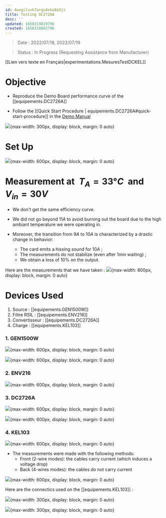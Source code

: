 ```yaml
---
id: 4wugiluvk7argu4xko8a3js
title: Testing DC2726A
desc: ''
updated: 1658319829796
created: 1658318862796
---
```


> Date : 2022/07/18, 2022/07/19

> Status : In Progress (Requesting Assistance from Manufacturer)

[[Lien vers texte en Français|experimentations.MesuresTestDCKEL]]

# Objective

- Reproduce the Demo Board performance curve of the [[equipements.DC2726A]]

- Follow the [[Quick Start Procedure | equipements.DC2726A#quick-start-procedure]] in the [Demo Manual](https://www.analog.com/media/en/technical-documentation/user-guides/dc2736af.pdf) 

![](/assets/images/dc2736a.measure.EfficiencyVsLoad.Vout12vFsw500hz.png){max-width: 300px, display: block, margin: 0 auto}

# Set Up

![](/assets/images/exp.MesuresTestDCKEL.SetUpPicAll.png){max-width: 600px, display: block, margin: 0 auto}

# Measurement at $\;T_A = 33°C\;$ and $\;V_{in}=30V\;$

- We don't get the same efficiency curve.

- We did not go beyond $11A$ to avoid burning out the board due to the high ambiant temperature we were operating in.

- Moreover, the transition from $9A$ to $10A$ is characterized by a drastic change in behavior:
    - The card emits a hissing sound for $10A$ ;
    - The measurements do not stabilize (even after 1min waiting) ;
    - We obtain a loss of $10\%$ on the output.

Here are the measurements that we have taken :
![](/assets/images/exp.MesuresTestDCKEL.ExcelPrint.png){max-width: 800px, display: block, margin: 0 auto}

# Devices Used

1. Source : [[equipements.GEN1500W]]
2. Filtre RSIL : [[equipements.ENV216]]
3. Convertisseur : [[equipements.DC2726A]]
4. Charge : [[equipements.KEL103]] 

### 1. GEN1500W

![](/assets/images/exp.MesuresTestDCKEL.PicGen1500w.Front.png){max-width: 600px, display: block, margin: 0 auto}

![](/assets/images/exp.MesuresTestDCKEL.PicGen1500w.Back.png){max-width: 600px, display: block, margin: 0 auto}

### 2. ENV216

![](/assets/images/env216.PicFront.png){max-width: 600px, display: block, margin: 0 auto}

### 3. DC2726A

![](/assets/images/exp.MesuresTestDCKEL.PicDcTop.png){max-width: 600px, display: block, margin: 0 auto}

![](/assets/images/exp.MesuresTestDCKEL.PicDcBot.png){max-width: 600px, display: block, margin: 0 auto}

### 4. KEL103

![](/assets/images/exp.MesuresTestDCKEL.PicKelFront.png){max-width: 600px, display: block, margin: 0 auto}

- The measurements were made with the following methods:
    - Front (2-wire modes): the cables carry current (which induces a voltage drop)
    - Back (4-wires modes): the cables do not carry current

![](/assets/images/exp.MesuresTestDCKEL.CircuitMesure4fils.png){max-width: 600px, display: block, margin: 0 auto}

Here are the connectics used on the [[equipements.KEL103]] :

![](/assets/images/exp.MesuresTestDCKEL.PicKelMesureFront.png){max-width: 300px, display: block, margin: 0 auto}

![](/assets/images/exp.MesuresTestDCKEL.PicKelMesureBack.png){max-width: 300px, display: block, margin: 0 auto}
